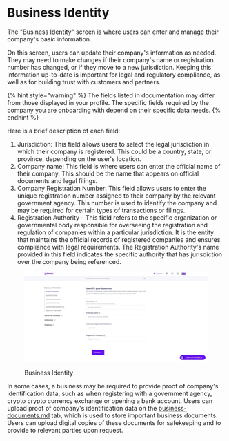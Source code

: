 # Business Identity

The "Business Identity" screen is where users can enter and manage their company's basic information.

On this screen, users can update their company's information as needed. They may need to make changes if their company's name or registration number has changed, or if they move to a new jurisdiction. Keeping this information up-to-date is important for legal and regulatory compliance, as well as for building trust with customers and partners.

{% hint style="warning" %}
The fields listed in documentation may differ from those displayed in your profile. The specific fields required by the company you are onboarding with depend on their specific data needs.
{% endhint %}

Here is a brief description of each field:

1. Jurisdiction: This field allows users to select the legal jurisdiction in which their company is registered. This could be a country, state, or province, depending on the user's location.
2. Company name: This field is where users can enter the official name of their company. This should be the name that appears on official documents and legal filings.
3. Company Registration Number: This field allows users to enter the unique registration number assigned to their company by the relevant government agency. This number is used to identify the company and may be required for certain types of transactions or filings.
4. Registration Authority - This field refers to the specific organization or governmental body responsible for overseeing the registration and regulation of companies within a particular jurisdiction. It is the entity that maintains the official records of registered companies and ensures compliance with legal requirements. The Registration Authority's name provided in this field indicates the specific authority that has jurisdiction over the company being referenced.

<figure><img src="../../../.gitbook/assets/BusinessIdentityNW.png" alt="Business Identity"><figcaption><p>Business Identity</p></figcaption></figure>

In some cases, a business may be required to provide proof of company's identification data, such as when registering with a government agency, crypto crypto currency exchange or opening a bank account. Users can upload proof  of company's identification data on the [business-documents.md](../verification/business-documents.md "mention") tab, which is used to store important business documents. Users can upload digital copies of these documents for safekeeping and to provide to relevant parties upon request.
